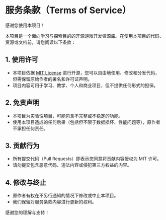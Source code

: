 # 服务条款（Terms of Service）

感谢您使用本项目！

本项目是一个面向学习与探索目的的开源游戏开发资源库。在使用本项目的代码、资源或文档前，请您阅读以下条款：

## 1. 使用许可
- 本项目依据 [MIT License](LICENSE) 进行开源，您可以自由地使用、修改和分发代码，但需保留原始作者的署名和许可证声明。
- 项目内容可用于学习、教学、个人和商业项目，但不提供任何形式的担保。

## 2. 免责声明
- 本项目为实验性项目，可能包含不完整或不稳定的功能。
- 使用本项目造成的任何后果（包括但不限于数据损坏、性能问题等），原作者不承担任何责任。

## 3. 贡献行为
- 所有提交代码（Pull Requests）即表示您同意将贡献内容授权为 MIT 许可。
- 请勿提交包含恶意代码、违法内容或侵犯第三方权益的内容。

## 4. 修改与终止
- 原作者有权在不另行通知的情况下修改或中止本项目。
- 我们保留对服务条款内容进行更新的权利。

感谢您的理解与支持！
